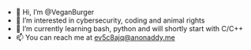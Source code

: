 - 👋 Hi, I’m @VeganBurger
- 👀 I’m interested in cybersecurity, coding and animal rights
- 🌱 I’m currently learning bash, python and will shortly start with C/C++
- 📫 You can reach me at ev5c8ajq@anonaddy.me

<!---
VeganBurger/VeganBurger is a ✨ special ✨ repository because its `README.md` (this file) appears on your GitHub profile.
You can click the Preview link to take a look at your changes.
--->
